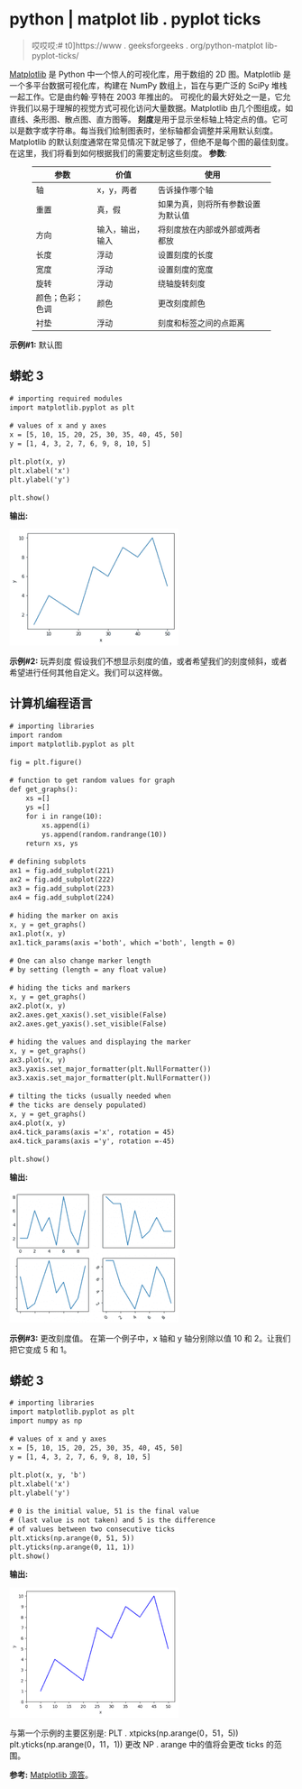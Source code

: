 # python | matplot lib . pyplot ticks

> 哎哎哎:# t0]https://www . geeksforgeeks . org/python-matplot lib-pyplot-ticks/

[Matplotlib](https://www.geeksforgeeks.org/graph-plotting-in-python-set-1/) 是 Python 中一个惊人的可视化库，用于数组的 2D 图。Matplotlib 是一个多平台数据可视化库，构建在 NumPy 数组上，旨在与更广泛的 SciPy 堆栈一起工作。它是由约翰·亨特在 2003 年推出的。
可视化的最大好处之一是，它允许我们以易于理解的视觉方式可视化访问大量数据。Matplotlib 由几个图组成，如直线、条形图、散点图、直方图等。
**刻度**是用于显示坐标轴上特定点的值。它可以是数字或字符串。每当我们绘制图表时，坐标轴都会调整并采用默认刻度。Matplotlib 的默认刻度通常在常见情况下就足够了，但绝不是每个图的最佳刻度。在这里，我们将看到如何根据我们的需要定制这些刻度。
**参数**:

<figure class="table">

| 参数 | 价值 | 使用 |
| --- | --- | --- |
| 轴 | x，y，两者 | 告诉操作哪个轴 |
| 重置 | 真，假 | 如果为真，则将所有参数设置为默认值 |
| 方向 | 输入，输出，输入 | 将刻度放在内部或外部或两者都放 |
| 长度 | 浮动 | 设置刻度的长度 |
| 宽度 | 浮动 | 设置刻度的宽度 |
| 旋转 | 浮动 | 绕轴旋转刻度 |
| 颜色；色彩；色调 | 颜色 | 更改刻度颜色 |
| 衬垫 | 浮动 | 刻度和标签之间的点距离 |

</figure>

**示例#1:** 默认图

## 蟒蛇 3

```
# importing required modules
import matplotlib.pyplot as plt

# values of x and y axes
x = [5, 10, 15, 20, 25, 30, 35, 40, 45, 50]
y = [1, 4, 3, 2, 7, 6, 9, 8, 10, 5]

plt.plot(x, y)
plt.xlabel('x')
plt.ylabel('y')

plt.show()
```

**输出:**

![](img/6361a16a61aa59ad86f35ed7dcc66a90.png)

**示例#2:** 玩弄刻度
假设我们不想显示刻度的值，或者希望我们的刻度倾斜，或者希望进行任何其他自定义。我们可以这样做。

## 计算机编程语言

```
# importing libraries
import random
import matplotlib.pyplot as plt

fig = plt.figure()

# function to get random values for graph
def get_graphs():
    xs =[]
    ys =[]
    for i in range(10):
        xs.append(i)
        ys.append(random.randrange(10))
    return xs, ys

# defining subplots
ax1 = fig.add_subplot(221)
ax2 = fig.add_subplot(222)
ax3 = fig.add_subplot(223)
ax4 = fig.add_subplot(224)

# hiding the marker on axis
x, y = get_graphs()
ax1.plot(x, y)
ax1.tick_params(axis ='both', which ='both', length = 0)

# One can also change marker length
# by setting (length = any float value)

# hiding the ticks and markers
x, y = get_graphs()
ax2.plot(x, y)
ax2.axes.get_xaxis().set_visible(False)
ax2.axes.get_yaxis().set_visible(False)

# hiding the values and displaying the marker
x, y = get_graphs()
ax3.plot(x, y)
ax3.yaxis.set_major_formatter(plt.NullFormatter())
ax3.xaxis.set_major_formatter(plt.NullFormatter())

# tilting the ticks (usually needed when
# the ticks are densely populated)
x, y = get_graphs()
ax4.plot(x, y)
ax4.tick_params(axis ='x', rotation = 45)
ax4.tick_params(axis ='y', rotation =-45)

plt.show()
```

**输出:**

![](img/d74d36972f18f99533017f463aaad7fe.png)

**示例#3:** 更改刻度值。
在第一个例子中，x 轴和 y 轴分别除以值 10 和 2。让我们把它变成 5 和 1。

## 蟒蛇 3

```
# importing libraries
import matplotlib.pyplot as plt
import numpy as np

# values of x and y axes
x = [5, 10, 15, 20, 25, 30, 35, 40, 45, 50]
y = [1, 4, 3, 2, 7, 6, 9, 8, 10, 5]

plt.plot(x, y, 'b')
plt.xlabel('x')
plt.ylabel('y')

# 0 is the initial value, 51 is the final value
# (last value is not taken) and 5 is the difference
# of values between two consecutive ticks
plt.xticks(np.arange(0, 51, 5))
plt.yticks(np.arange(0, 11, 1))
plt.show()
```

**输出:**

![](img/bf91b7f837e3581d3d6ff95752a992d0.png)

与第一个示例的主要区别是:
PLT . xtpicks(np.arange(0，51，5))
plt.yticks(np.arange(0，11，1))
更改 NP . arange 中的值将会更改 ticks 的范围。

**参考:** [Matplotlib 滴答](https://matplotlib.org/api/axis_api.html)。